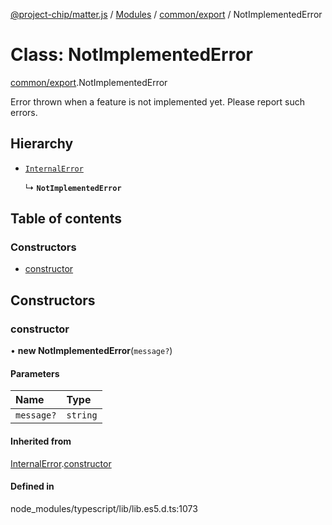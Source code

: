 [@project-chip/matter.js](../README.md) / [Modules](../modules.md) / [common/export](../modules/common_export.md) / NotImplementedError

# Class: NotImplementedError

[common/export](../modules/common_export.md).NotImplementedError

Error thrown when a feature is not implemented yet. Please report such errors.

## Hierarchy

- [`InternalError`](common_export.InternalError.md)

  ↳ **`NotImplementedError`**

## Table of contents

### Constructors

- [constructor](common_export.NotImplementedError.md#constructor)

## Constructors

### constructor

• **new NotImplementedError**(`message?`)

#### Parameters

| Name | Type |
| :------ | :------ |
| `message?` | `string` |

#### Inherited from

[InternalError](common_export.InternalError.md).[constructor](common_export.InternalError.md#constructor)

#### Defined in

node_modules/typescript/lib/lib.es5.d.ts:1073

